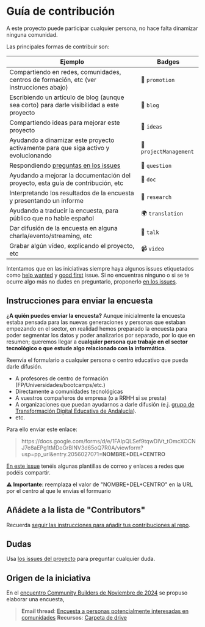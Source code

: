 # Guía de contribución

A este proyecto puede participar cualquier persona, no hace falta dinamizar ninguna comunidad.

Las principales formas de contribuir son:

|Ejemplo|Badges|
|---|---|
|Compartiendo en redes, comunidades, centros de formación, etc (ver instrucciones abajo)| 📣 `promotion`
|Escribiendo un artículo de blog (aunque sea corto) para darle visibilidad a este proyecto|📝 `blog`
|Compartiendo ideas para mejorar este proyecto|🤔 `ideas`
|Ayudando a dinamizar este proyecto activamente para que siga activo y evolucionando|📆 `projectManagement`
|Respondiendo [preguntas en los issues](https://github.com/ComBuildersES/estudio-publico-objetivo/issues?q=sort%3Aupdated-desc+is%3Aissue+is%3Aopen)|💬 `question`
|Ayudando a mejorar la documentación del proyecto, esta guía de contribución, etc| 📖 `doc`
|Interpretando los resultados de la encuesta y presentando un informe|🔬 `research`
|Ayudando a traducir la encuesta, para público que no hable español|🌍 `translation`
|Dar difusión de la encuesta en alguna charla/evento/streaming, etc|📢 `talk`
|Grabar algún vídeo, explicando el proyecto, etc|📹 `video`

Intentamos que en las iniciativas siempre haya algunos issues etiquetados como [help wanted](https://github.com/ComBuildersES/estudio-publico-objetivo/issues?q=sort%3Aupdated-desc+is%3Aopen+label%3A%22help+wanted%22) y [good first](https://github.com/ComBuildersES/estudio-publico-objetivo/issues?q=sort%3Aupdated-desc+is%3Aopen+label%3A%22good+first+issue%22) issue. Si no encuentras ninguno o si se te ocurre algo más no dudes en preguntarlo, proponerlo [en los issues](https://github.com/ComBuildersES/estudio-publico-objetivo/issues?q=sort%3Aupdated-desc+is%3Aissue+is%3Aopen).

## Instrucciones para enviar la encuesta

**¿A quién puedes enviar la encuesta?** Aunque inicialmente la encuesta estaba pensada para las nuevas generaciones y personas que estaban empezando en el sector, en realidad hemos preparado la encuesta para poder segmentar los datos y poder analizarlos por separado, por lo que en resumen; queremos llegar a **cualquier persona que trabaje en el sector tecnológico o que estude algo relacionado con la informática**.

Reenvía el formulario a cualquier persona o centro educativo que pueda darle difusión. 
* A profesores de centro de formación (FP/Universidades/bootcamps/etc.)
* Directamente a comunidades tecnológicas
* A vuestros compañeros de empresa (o a RRHH si se presta)
* A organizaciones que puedan ayudarnos a darle difusión (e.j. [grupo de Transformación Digital Educativa de Andalucía](https://www.juntadeandalucia.es/educacion/eaprendizaje/tde/)).
* etc.

Para ello enviar este enlace: 

> https\://docs.google.com/forms/d/e/1FAIpQLSef9tqwDIVt_tOmcXOCNJ7e8aEPg1tMDoGrBlNV3d65oQ7R0A/viewform?usp=pp_url&entry.2056027071=**NOMBRE+DEL+CENTRO**

[En este issue](https://github.com/ComBuildersES/estudio-publico-objetivo/issues/2) tenéis algunas plantillas de correo y enlaces a redes que podéis compartir.

**⚠️ Importante**: reemplaza el valor de "NOMBRE+DEL+CENTRO" en la URL por el centro al que le envías el formuario

## Añádete a la lista de "Contributors"

Recuerda [seguir las instrucciones para añadir tus contribuciones al repo](https://github.com/ComBuildersES/estudio-publico-objetivo/issues/3).

## Dudas

Usa [los issues del proyecto](https://github.com/ComBuildersES/estudio-publico-objetivo/issues?q=sort%3Aupdated-desc+is%3Aissue+is%3Aopen) para preguntar cualquier duda.

## Origen de la iniciativa

En el [encuentro Community Builders de Noviembre de 2024](https://groups.google.com/g/community-builders-es/c/8VzTtVNP3RE) se propuso elaborar una encuesta, 

> **Email thread**: [Encuesta a personas potencialmente interesadas en comunidades](https://groups.google.com/g/community-builders-es/c/jxYLw61PrpA)
> **Recursos**: [Carpeta de drive](https://drive.google.com/drive/folders/1pxBEXtl4vUjX3z6ZRNKdHxVOYzDI0KZ3?usp=sharing)
